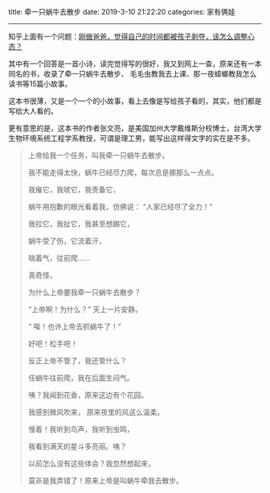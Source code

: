title: 牵一只蜗牛去散步
date: 2019-3-10 21:22:20
categories: 家有俩娃

---

知乎上面有一个问题：[刚做爸爸，觉得自己的时间都被孩子剥夺，该怎么调整心态？](https://www.zhihu.com/question/25095290/answer/30085442)

<!--more-->

其中有一个回答是一首小诗，读完觉得写的很好，我又到网上一查，原来还有一本同名的书，收录了牵一只蜗牛去散步、 毛毛虫教我去上课、那一夜蟑螂教我怎么读书等15篇小故事。

这本书很薄，又是一个一个的小故事，看上去像是写给孩子看的，其实，他们都是写给大人看的。

更有意思的是，这本书的作者张文亮，是美国加州大学戴维斯分校博士，台湾大学生物环境系统工程学系教授，可谓是理工男，能写出这样得文字的实在是不多。

> 上帝给我一个任务，叫我牵一只蜗牛去散步。
>
> 我不能走得太快，蜗牛已经尽力爬，每次总是挪那么一点点。
>
> 我催它，我唬它，我责备它，
>
> 蜗牛用抱歉的眼光看着我，仿佛说： “人家已经尽了全力！”
>
> 我拉它，我扯它，我甚至想踢它，
>
> 蜗牛受了伤，它流着汗，
>
> 喘着气，往前爬……
>
> 真奇怪，
>
> 为什么上帝要我牵一只蜗牛去散步？
>
> “上帝啊！为什么？” 天上一片安静。
>
> “ 唉！也许上帝去抓蜗牛了！”
>
> 好吧！松手吧！
>
> 反正上帝不管了，我还管什么？
>
> 任蜗牛往前爬，我在后面生闷气。
>
> 咦？我闻到花香，原来这边有个花园。
>
> 我感到微风吹来， 原来夜里的风这么温柔。
>
> 慢着！我听到鸟声，我听到虫鸣，
>
> 我看到满天的星斗多亮丽。咦？
>
> 以前怎么没有这些体会？我忽然想起来，
>
> 莫非是我弄错了！原来上帝是叫蜗牛牵我去散步。




  